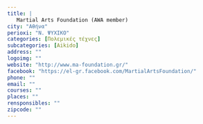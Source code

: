 ```yaml
---
title: |
   Martial Arts Foundation (AWA member)
city: "Αθήνα"
perioxi: "Ν. ΨΥΧΙΚΟ"
categories: [Πολεμικές τέχνες]
subcategories: [Aikido]
address: ""
logoimg: ""
website: "http://www.ma-foundation.gr/"
facebook: "https://el-gr.facebook.com/MartialArtsFoundation/"
phone: ""
email: ""
courses: ""
places: ""
rensponsibles: ""
zipcode: ""
---
```




